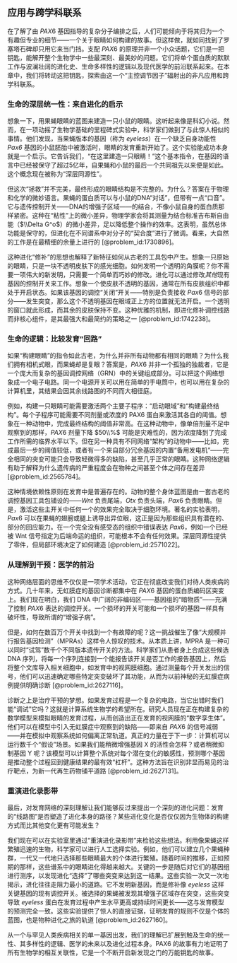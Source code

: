 ## 应用与跨学科联系

在了解了由 $PAX6$ 基因指导的复杂分子编排之后，人们可能倾向于将其归为一个有趣但专业的细节——一个关于眼睛如何构建的故事。但这样做，就如同找到了罗塞塔石碑却只用它来当门挡。支配 $PAX6$ 的原理并非一个小众话题，它们是一把钥匙，能解开整个生物学中一些最深刻、最美妙的问题。它们将单个蛋白质的默默工作与波澜壮阔的进化史、生命多样性的逻辑以及现代医学的前沿联系起来。在本章中，我们将转动这把钥匙，探索由这一个“主控调节因子”辐射出的非凡应用和跨学科联系。

### 生命的深层统一性：来自进化的启示

想象一下，用果蝇眼睛的蓝图来建造一只小鼠的眼睛。这听起来像是科幻小说。然而，在一项动摇了生物学基础的里程碑式实验中，科学家们做到了与此惊人相似的事情。他们发现，当果蝇版本的基因（称为 *eyeless*）在一个缺乏自身功能性 *Pax6* 基因的小鼠胚胎中被激活时，眼睛的发育重新开始了。这个实验能成功本身就是一个启示。它告诉我们，“在这里建造一只眼睛！”这个基本指令，在基因的语言中已经被保守了超过5亿年，自果蝇和小鼠的最后一个共同祖先以来便是如此。这个概念现在被称为“深层同源性”。

但这次“拯救”并不完美，最终形成的眼睛结构是不完整的。为什么？答案在于物理和化学的微妙语言。果蝇的蛋白质可以与小鼠的DNA“对话”，但带有一点“口音”。它与遗传控制开关——DNA的增强子区域——的结合，不像小鼠自身的蛋白质那样紧密。这种在“粘性”上的微小差异，物理学家会将其测量为结合标准吉布斯自由能（$\\Delta G^o$）的微小差异，足以降低整个操作的效率。这表明，虽然总体功能是保守的，但进化在不同谱系中对分子的“契合度”进行了微调。看来，大自然的工作是在最精细的余量上进行的 [@problem_id:1730896]。

这种进化“修补”的思想也解释了新特征如何从古老的工具包中产生。想象一只原始的眼睛，只是一块不透明皮肤下的感光细胞。如何发明一个透明的角膜呢？你不需要一项伟大的新发明，只需要一个简单而巧妙的修改。进化可以通过修改*其他*现有基因的控制开关来工作。想象一个使皮肤不透明的基因，通常在所有皮肤组织中都处于开启状态。如果该基因的调控“关闭”开关——特别是负责接收 $Pax6$ 信号的部分——发生突变，那么这个不透明基因在眼域正上方的位置就无法开启。一个透明的窗口就此形成，而其余的皮肤保持不变。这种优雅的机制，即进化修补调控线路而非核心组件，是其最强大和最简约的策略之一 [@problem_id:1742238]。

### 生命的逻辑：比较发育“回路”

如果“构建眼睛”的指令如此古老，为什么并非所有动物都有相同的眼睛？为什么我们拥有相机式眼，而果蝇却是复眼？答案是，$PAX6$ 并非一个孤独的独裁者，它是一个庞大而复杂的基因调控网络（GRN）中的关键组成部分。可以把这个网络想象成一个电子电路。同一个电源开关可以用在简单的手电筒中，也可以用在复杂的计算机里，其结果会因其余线路图的不同而大相径庭。

例如，构建一只眼睛可能需要激活两个主要子程序：“启动眼域”和“构建最终结构”。每个子程序可能需要不同剂量或浓度的 PAX6 蛋白来激活其各自的阈值。想象在一种动物中，完成最终结构的阈值非常高。在这种动物中，像单倍剂量不足中观察到的那样，$PAX6$ 剂量下降 $50\\%$ 可能是灾难性的，因为浓度降到了完成工作所需的临界水平以下。但在另一种具有不同网络“架构”的动物中——比如，完成最后一步的阈值较低，或者有一个来自部分冗余基因的内置“备用发电机”——完全相同的突变可能只会导致轻微得多的缺陷，甚至几乎正常的眼睛。这种网络逻辑有助于解释为什么遗传病的严重程度会在物种之间甚至个体之间存在差异 [@problem_id:2565784]。

这种情境依赖性原则在发育中是普遍存在的。动物的整个身体蓝图是由一套古老的调控基因工具包铺设的——$Wnt$ 负责尾端，$Otx$ 负责头端，$Pax6$ 负责眼睛。但是，激活这些主开关中任何一个的效果完全取决于细胞环境。著名的实验表明，$Pax6$ 可以在果蝇的翅膀或腿上诱导出异位眼，这正是因为那些组织具有潜在的、部分的回应能力。在一个完全没有感受态的组织中错误表达 $Pax6$，例如一个已经被 Wnt 信号指定为后端命运的组织，可能根本不会有任何效果。深层同源性提供了零件，但局部环境决定了如何建造 [@problem_id:2571022]。

### 从理解到干预：医学的前沿

这种网络层面的思维不仅仅是一项学术活动，它正在彻底改变我们对待人类疾病的方式。几十年来，无虹膜症的基因诊断都集中在 $PAX6$ 基因的蛋白质编码区突变上。我们现在明白，我们 DNA 中广阔的非编码区——基因组的“暗物质”——充满了控制 $PAX6$ 表达的调控开关。一个损坏的开关可能和一个损坏的基因一样具有破坏性，导致所谓的“增强子病”。

但是，如何在数百万个开关中找到一个有故障的呢？这一挑战催生了像“大规模并行报告基因检测”（MPRAs）这样令人惊叹的技术。从本质上讲，MPRA 是一种可以同时“试驾”数千个不同版本遗传开关的方法。科学家们从患者身上合成这些候选 DNA 序列，将每一个序列连接到一个能报告该开关是否工作的报告基因上，然后将整个文库导入相关细胞中，如发育中的视网膜细胞。通过测量每个开关发出的信号，他们可以迅速确定哪些特定突变破坏了其功能，从而为以前神秘的无虹膜症病例提供明确诊断 [@problem_id:2627116]。

诊断之上是治疗干预的梦想。如果发育过程是一个复杂的电路，当它出错时我们能“调试”它吗？这就是计算系统生物学的希望所在。研究人员现在正在构建复杂的数学模型来模拟眼睛的发育过程，从而创造出正在发育的视网膜的“数字孪生体”。他们可以在模型中引入无虹膜症中观察到的缺陷——即来自 $PAX6$ 的信号减弱——并在模拟中观察系统如何偏离正常轨道。真正的力量在于下一步：计算机可以运行数千个“假设”场景。如果我们能稍微增强基因 X 的活性会怎样？或者稍微抑制基因 Y 呢？该模型可以计算整个系统对每个潜在变化的敏感性，预测哪个基因是推动整个过程回到健康结果的最有效“杠杆”。这种方法旨在识别非显而易见的治疗靶点，为新一代再生药物铺平道路 [@problem_id:2627131]。

### 重演进化录影带

最后，对发育网络的深刻理解让我们能够反过来提出一个深刻的进化问题：发育的“线路图”是否塑造了进化本身的路径？某些进化变化是否仅仅因为生物体的构建方式而比其他变化更有可能发生？

我们现在可以在实验室里通过“重演进化录影带”来检验这些想法。利用像果蝇这样繁殖迅速的生物，科学家可以进行人工选择实验。例如，他们可以建立几个果蝇种群，一代又一代地只选择那些眼睛最大的个体进行繁殖。随着时间的推移，正如预期的那样，这些谱系中的眼睛进化得越来越大。关键的一步是随后对它们的基因组进行测序，以发现进化“选择”了哪些突变来达到这一结果。这些实验一次又一次地揭示，进化往往走阻力最小的道路。它不发明新基因，而是修补像 *eyeless* 这样关键基因的现有调控开关。被选择的果蝇被发现其增强子区域存在突变，这些突变导致 $eyeless$ 蛋白在发育过程中产生水平更高或持续时间更长——这与发育模型的预测完全一致。这些实验提供了惊人的直接证据，证明发育的规则不仅是个体的蓝图，也是物种进化之旅的轨道 [@problem_id:2627160]。

从一个与罕见人类疾病相关的单一基因出发，我们的理解已扩展到触及生命的统一性、其多样性的逻辑、医学的未来以及进化过程本身。PAX6 的故事有力地证明了所有生物学的相互关联性，它是一个不断开启新发现之门的万能钥匙的故事。